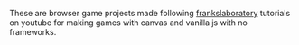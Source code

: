 These are browser game projects made following [frankslaboratory](https://www.youtube.com/watch?v=GFO_txvwK_c) tutorials on youtube for making games with canvas and vanilla js with no frameworks.

